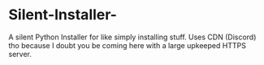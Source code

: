 # Silent-Installer-
A silent Python Installer for like simply installing stuff. Uses CDN (Discord) tho because I doubt you be coming here with a large upkeeped HTTPS server.
